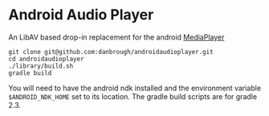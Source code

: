 
Android Audio Player
=================
An LibAV based drop-in replacement for the android [MediaPlayer](http://developer.android.com/reference/android/media/MediaPlayer.html)
    
    git clone git@github.com:danbrough/androidaudioplayer.git
    cd androidaudioplayer
    ./library/build.sh
    gradle build

You will need to have the android ndk installed and the environment variable `$ANDROID_NDK_HOME` set to its location.
The gradle build scripts are for gradle 2.3.






    
    
